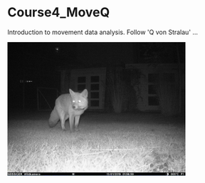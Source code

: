 # Course4_MoveQ
 Introduction to movement data analysis. Follow 'Q von Stralau' ...

<img src="fox_Q_20190113_sks.jpg" alt="fox Q, photo by S-KS" width="400"/>
